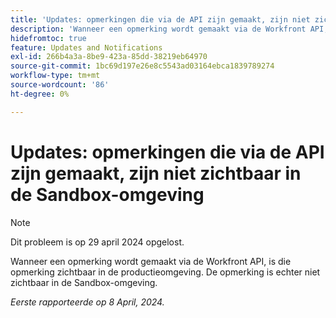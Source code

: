 ```yaml
---
title: 'Updates: opmerkingen die via de API zijn gemaakt, zijn niet zichtbaar in de Sandbox-omgeving'
description: 'Wanneer een opmerking wordt gemaakt via de Workfront API, is die opmerking zichtbaar in de productieomgeving. De opmerking is echter niet zichtbaar in de Sandbox-omgeving.         '
hidefromtoc: true
feature: Updates and Notifications
exl-id: 266b4a3a-8be9-423a-85dd-38219eb64970
source-git-commit: 1bc69d197e26e8c5543ad03164ebca1839789274
workflow-type: tm+mt
source-wordcount: '86'
ht-degree: 0%

---
```


# Updates: opmerkingen die via de API zijn gemaakt, zijn niet zichtbaar in de Sandbox-omgeving

>[!NOTE]
>
>Dit probleem is op 29 april 2024 opgelost.

Wanneer een opmerking wordt gemaakt via de Workfront API, is die opmerking zichtbaar in de productieomgeving. De opmerking is echter niet zichtbaar in de Sandbox-omgeving.

_Eerste rapporteerde op 8 April, 2024._
